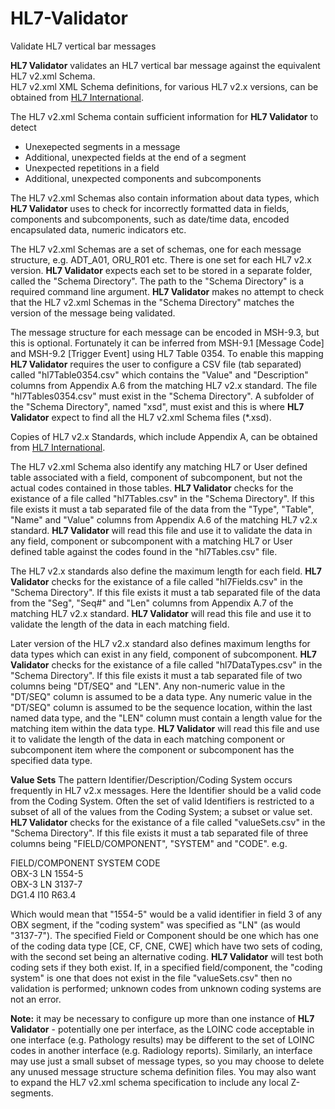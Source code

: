 # HL7-Validator
Validate HL7 vertical bar messages

**HL7 Validator** validates an HL7 vertical bar message against the equivalent HL7 v2.xml Schema.  
HL7 v2.xml XML Schema definitions, for various HL7 v2.x versions, can be obtained from [HL7 International](https://www.hl7.org/).

The HL7 v2.xml Schema contain sufficient information for **HL7 Validator** to detect

* Unexepected segments in a message
* Additional, unexpected fields at the end of a segment
* Unexpected repetitions in a field
* Additional, unexpected components and subcomponents

The HL7 v2.xml Schemas also contain information about data types, which **HL7 Validator** uses to check for incorrectly formatted data in fields, components and subcomponents, such as date/time data, encoded encapsulated data, numeric indicators etc.

The HL7 v2.xml Schemas are a set of schemas, one for each message structure, e.g. ADT_A01, ORU_R01 etc. There is one set for each HL7 v2.x version. **HL7 Validator** expects each set to be stored in a separate folder, called the "Schema Directory". The path to the "Schema Directory" is a required command line argument. **HL7 Validator** makes no attempt to check that the HL7 v2.xml Schemas in the "Schema Directory" matches the version of the message being validated.

The message structure for each message can be encoded in MSH-9.3, but this is optional. Fortunately it can be inferred from MSH-9.1 [Message Code] and MSH-9.2 [Trigger Event] using HL7 Table 0354. To enable this mapping **HL7 Validator** requires the user to configure a CSV file (tab separated) called "hl7Table0354.csv" which contains the "Value" and "Description" columns from Appendix A.6 from the matching HL7 v2.x standard. The file "hl7Tables0354.csv" must exist in the "Schema Directory". A subfolder of the "Schema Directory", named "xsd", must exist and this is where **HL7 Validator** expect to find all the HL7 v2.xml Schema files (*.xsd).

 Copies of HL7 v2.x Standards, which include Appendix A, can be obtained from [HL7 International](https://www.hl7.org/).

The HL7 v2.xml Schema also identify any matching HL7 or User defined table associated with a field, component of subcomponent, but not the actual codes contained in those tables. **HL7 Validator** checks for the existance of a file called "hl7Tables.csv" in the "Schema Directory". If this file exists it must a tab separated file of the data from the "Type", "Table", "Name" and "Value" columns from Appendix A.6 of the matching HL7 v2.x standard.
**HL7 Validator** will read this file and use it to validate the data in any field, component or subcomponent with a matching HL7 or User defined table against the codes found in the "hl7Tables.csv" file.

The HL7 v2.x standards also define the maximum length for each field. **HL7 Validator** checks for the existance of a file called "hl7Fields.csv" in the "Schema Directory". If this file exists it must a tab separated file of the data from the "Seg", "Seq#" and "Len" columns from Appendix A.7 of the matching HL7 v2.x standard.
**HL7 Validator** will read this file and use it to validate the length of the data in each matching field.

Later version of the HL7 v2.x standard also defines maximum lengths for data types which can exist in any field, component of subcomponent. **HL7 Validator** checks for the existance of a file called "hl7DataTypes.csv" in the "Schema Directory". If this file exists it must a tab separated file of two columns being "DT/SEQ" and "LEN". Any non-numeric value in the "DT/SEQ" column is assumed to be a data type. Any numeric value in the "DT/SEQ" column is assumed to be the sequence location, within the last named data type, and the "LEN" column must contain a length value for the matching item within the data type.
**HL7 Validator** will read this file and use it to validate the length of the data in each matching component or subcomponent item where the component or subcomponent has the specified data type.

**Value Sets**
The pattern Identifier/Description/Coding System occurs frequently in HL7 v2.x messages. Here the Identifier should be a valid code from the Coding System. Often the set of valid Identifiers is restricted to a subset of all of the values from the Coding System; a subset or value set. **HL7 Validator** checks for the existance of a file called "valueSets.csv" in the "Schema Directory". If this file exists it must a tab separated file of three columns being "FIELD/COMPONENT", "SYSTEM" and "CODE". e.g.

FIELD/COMPONENT SYSTEM  CODE  
OBX-3   LN  1554-5  
OBX-3   LN  3137-7  
DG1.4   I10 R63.4  

Which would mean that "1554-5" would be a valid identifier in field 3 of any OBX segment, if the "coding system" was specified as "LN" (as would "3137-7"). The specified Field or Component should be one which has one of the coding data type [CE, CF, CNE, CWE] which have two sets of coding, with the second set being an alternative coding. **HL7 Validator** will test both coding sets if they both exist. If, in a specified field/component, the "coding system" is one that does not exist in the file "valueSets.csv" then no validation is performed; unknown codes from unknown coding systems are not an error.

**Note:** it may be necessary to configure up more than one instance of **HL7 Validator** - potentially one per interface, as the LOINC code acceptable in one interface (e.g. Pathology results) may be different to the set of LOINC codes in another interface (e.g. Radiology reports). Similarly, an interface may use just a small subset of message types, so you may choose to delete any unused message structure schema definition files. You may also want to expand the HL7 v2.xml schema specification to include any local Z-segments.